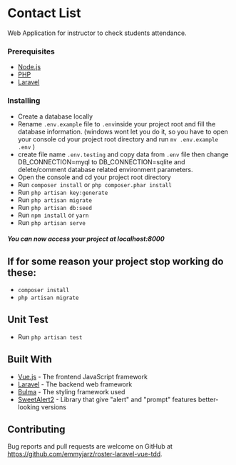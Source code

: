 # Contact List

Web Application for instructor to check students attendance.

### Prerequisites

-   [Node.js](https://nodejs.org)
-   [PHP](http://php.net/manual/en/install.php)
-   [Laravel](https://laravel.com/docs/5.7)

### Installing

-   Create a database locally
-   Rename `.env.example` file to `.env`inside your project root and fill the database information.
    (windows wont let you do it, so you have to open your console cd your project root directory and run `mv .env.example .env` )
-   create file name `.env.testing` and copy data from `.env` file then change DB_CONNECTION=myql to DB_CONNECTION=sqlite and delete/comment database related environment parameters.
-   Open the console and cd your project root directory
-   Run `composer install` or `php composer.phar install`
-   Run `php artisan key:generate`
-   Run `php artisan migrate`
-   Run `php artisan db:seed`
-   Run `npm install` or `yarn`
-   Run `php artisan serve`

##### You can now access your project at localhost:8000

## If for some reason your project stop working do these:

-   `composer install`
-   `php artisan migrate`

## Unit Test

-   Run `php artisan test`

## Built With

-   [Vue.js](https://vuejs.org) - The frontend JavaScript framework
-   [Laravel](https://laravel.com/docs/7.x) - The backend web framework
-   [Bulma](https://bulma.io/) - The styling framework used
-   [SweetAlert2](https://sweetalert2.github.io/) - Library that give "alert" and "prompt" features better-looking versions

## Contributing

Bug reports and pull requests are welcome on GitHub at https://github.com/emmyjarz/roster-laravel-vue-tdd.

